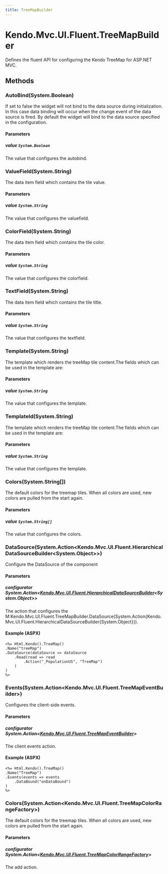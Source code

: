 ```yaml
---
title: TreeMapBuilder
---
```


# Kendo.Mvc.UI.Fluent.TreeMapBuilder
Defines the fluent API for configuring the Kendo TreeMap for ASP.NET MVC.




## Methods


### AutoBind(System.Boolean)
If set to false the widget will not bind to the data source during initialization. In this case data binding will occur when the change event of the
            data source is fired. By default the widget will bind to the data source specified in the configuration.


#### Parameters

##### value `System.Boolean`
The value that configures the autobind.





### ValueField(System.String)
The data item field which contains the tile value.


#### Parameters

##### value `System.String`
The value that configures the valuefield.





### ColorField(System.String)
The data item field which contains the tile color.


#### Parameters

##### value `System.String`
The value that configures the colorfield.





### TextField(System.String)
The data item field which contains the tile title.


#### Parameters

##### value `System.String`
The value that configures the textfield.





### Template(System.String)
The template which renders the treeMap tile content.The fields which can be used in the template are:


#### Parameters

##### value `System.String`
The value that configures the template.





### TemplateId(System.String)
The template which renders the treeMap tile content.The fields which can be used in the template are:


#### Parameters

##### value `System.String`
The value that configures the template.





### Colors(System.String[])
The default colors for the treemap tiles. When all colors are used, new colors are pulled from the start again.


#### Parameters

##### value `System.String[]`
The value that configures the colors.





### DataSource(System.Action\<Kendo.Mvc.UI.Fluent.HierarchicalDataSourceBuilder\<System.Object\>\>)
Configure the DataSource of the component


#### Parameters

##### configurator System.Action<[Kendo.Mvc.UI.Fluent.HierarchicalDataSourceBuilder](/api/wrappers/aspnet-mvc/Kendo.Mvc.UI.Fluent/HierarchicalDataSourceBuilder)<System.Object>>
The action that configures the M:Kendo.Mvc.UI.Fluent.TreeMapBuilder.DataSource(System.Action{Kendo.Mvc.UI.Fluent.HierarchicalDataSourceBuilder{System.Object}}).




#### Example (ASPX)
    <%= Html.Kendo().TreeMap()
    .Name("treeMap")
    .DataSource(dataSource => dataSource
        .Read(read => read
            .Action("_PopulationUS", "TreeMap")
        )
    )
    %>


### Events(System.Action\<Kendo.Mvc.UI.Fluent.TreeMapEventBuilder\>)
Configures the client-side events.


#### Parameters

##### configurator System.Action<[Kendo.Mvc.UI.Fluent.TreeMapEventBuilder](/api/wrappers/aspnet-mvc/Kendo.Mvc.UI.Fluent/TreeMapEventBuilder)>
The client events action.




#### Example (ASPX)
    <%= Html.Kendo().TreeMap()
    .Name("TreeMap")
    .Events(events => events
        .DataBound("onDataBound")
    )
    %>


### Colors(System.Action\<Kendo.Mvc.UI.Fluent.TreeMapColorRangeFactory\>)
The default colors for the treemap tiles. When all colors are used, new colors are pulled from the start again.


#### Parameters

##### configurator System.Action<[Kendo.Mvc.UI.Fluent.TreeMapColorRangeFactory](/api/wrappers/aspnet-mvc/Kendo.Mvc.UI.Fluent/TreeMapColorRangeFactory)>
The add action.






